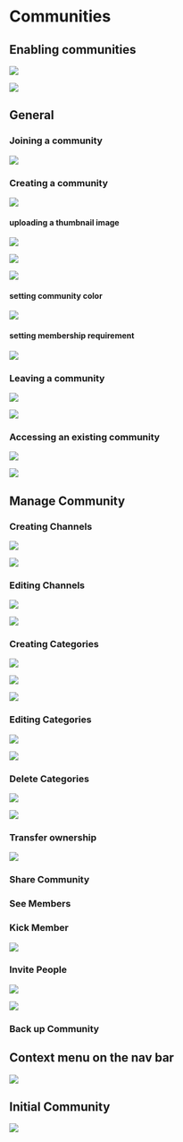 # Communities

## Enabling communities

![](https://i.imgur.com/mp9PRab.png)

![](https://i.imgur.com/9cBRZ4z.png)

## General

### Joining a community
![](https://i.imgur.com/NXwrehc.png)

### Creating a community

![](https://i.imgur.com/6PE029X.png)

#### uploading a thumbnail image

![](https://i.imgur.com/8xI85Mw.png)

![](https://i.imgur.com/WE6lqas.png)

![](https://i.imgur.com/LSwNLW5.png)

#### setting community color

![](https://i.imgur.com/mMbGN2D.png)

#### setting membership requirement

![](https://i.imgur.com/UTP8WOo.png)

### Leaving a community

![](https://i.imgur.com/wjZUHLe.png)

![](https://i.imgur.com/BzC0Pgy.png)

### Accessing an existing community

![](https://i.imgur.com/EEBIdOO.png)

![](https://i.imgur.com/Mo6EXuU.png)

## Manage Community
### Creating Channels

![](https://i.imgur.com/yJefXgg.png)

![](https://i.imgur.com/GKzh5U8.png)

### Editing Channels

![](https://i.imgur.com/XVfwTIP.png)

![](https://i.imgur.com/jj2fi6X.png)

### Creating Categories

![](https://i.imgur.com/GK1UPh0.png)

![](https://i.imgur.com/3AELfCH.png)

![](https://i.imgur.com/VDcQSKn.png)

### Editing Categories

![](https://i.imgur.com/3Ns4UBE.png)

![](https://i.imgur.com/ZjqUA0E.png)

### Delete Categories

![](https://i.imgur.com/h5j5f3K.png)

![](https://i.imgur.com/7mp1G72.png)

### Transfer ownership

![](https://i.imgur.com/UsRLd75.png)

### Share Community
### See Members
### Kick Member

![](https://i.imgur.com/OHfQ627.png)

### Invite People

![](https://i.imgur.com/V6A8sz6.png)

![](https://i.imgur.com/5TNpL7w.png)

### Back up Community

## Context menu on the nav bar

![](https://i.imgur.com/IUXN4xQ.png)

## Initial Community

![](https://i.imgur.com/yQ7WFIX.png)
